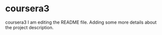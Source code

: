 # coursera3
coursera3
I am editing the README file. Adding some more details about the project description.
